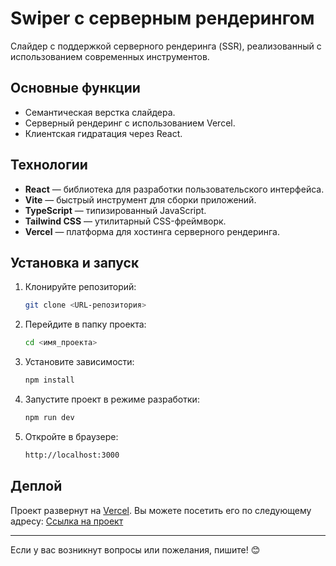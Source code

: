 
# Swiper с серверным рендерингом

Слайдер с поддержкой серверного рендеринга (SSR), реализованный с использованием современных инструментов.

## Основные функции
- Семантическая верстка слайдера.
- Серверный рендеринг с использованием Vercel.
- Клиентская гидратация через React.

## Технологии
- **React** — библиотека для разработки пользовательского интерфейса.
- **Vite** — быстрый инструмент для сборки приложений.
- **TypeScript** — типизированный JavaScript.
- **Tailwind CSS** — утилитарный CSS-фреймворк.
- **Vercel** — платформа для хостинга серверного рендеринга.

## Установка и запуск

1. Клонируйте репозиторий:
   ```bash
   git clone <URL-репозитория>
   ```

2. Перейдите в папку проекта:
   ```bash
   cd <имя_проекта>
   ```

3. Установите зависимости:
   ```bash
   npm install
   ```

4. Запустите проект в режиме разработки:
   ```bash
   npm run dev
   ```

5. Откройте в браузере:
   ```bash
   http://localhost:3000
   ```

## Деплой
Проект развернут на [Vercel](https://vercel.com). Вы можете посетить его по следующему адресу:
[Ссылка на проект](https://dss,dsa.sd)

---

Если у вас возникнут вопросы или пожелания, пишите! 😊

